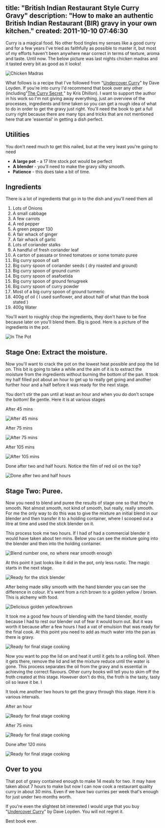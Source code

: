 title: "British Indian Restaurant Style Curry Gravy"
description: "How to make an authentic British Indian Restaurant (BIR) gravy in your own kitchen."
created: 2011-10-10 07:46:30
---

Curry is a magical food. No other food tingles my senses like a good curry and for a few years I've tried as faithfully as possible to master it, but most of my efforts haven't been anywhere near correct in terms of texture, aroma and taste. Until now. The below picture was last nights chicken madras and it tasted every bit as good as it looks!

![Chicken Madras](http://media.jamiecurle.com/uploads/2011/10/10/blogimage/IMG_2430.850x600.JPG)

What follows is a recipe that I've followed from "[Undercover Curry][3]" by Dave Loyden. If you're into curry I'd recommend that book over any other (including"[The Curry Secret ][2]" by Kris Dhillon).  I want to support the author in his work so I'm not giving away everything, just an overview of the processes, ingredients and time taken so you can get a rough idea of what to do in order to get the gravy just right. You'll need the book to get a full curry right because there are many tips and tricks that are not mentioned here that are 'essential' in getting a dish perfect.

## Utilities

You don't need much to get this nailed, but at the very least you're going to need

* **A large pot** - a 17 litre stock pot would be perfect
* **A blender** - you'll need to make the gravy silky smooth.
* **Patience** - this does take a bit of time.

## Ingredients

There is a lot of ingredients that go in to the dish and you'll need them all

1. Lots of Onions  
2. A small cabbage
3. A few carrots
4. A red pepper
5. A green pepper 130
6. A fair whack of ginger
7. A fair whack of garlic
8. Lots of coriander stalks
9. A handful of fresh coriander leaf
10. A carton of passata or tinned tomatoes or some tomato puree
11. Big curry spoon of salt
12. Big curry spoon of coriander seeds ( dry roasted and ground)
13. Big curry spoon of ground cumin
14. Big curry spoon of asafoetida
15. Big curry spoon of ground fenugreek 
15. Big curry spoon of curry powder
16. Most of a big curry spoon of ground turmeric
17. 400g of oil ( I used sunflower, and about half of what than the book stated ) 
18. 400g Water

You'll want to roughly chop the ingredients, they don't have to be fine because later on you'll blend them. Big is good. Here is a picture of the ingredients in the pot.

![In The Pot](http://media.jamiecurle.com/uploads/2011/10/10/blogimage/IMG_2417.850x600.JPG)

## Stage One: Extract the moisture.

Now you'll want to crack the pot on the lowest heat possible and pop the lid on. This bit is going to take a while and the aim of it is to extract the moisture from the ingredients without burning the bottom of the pan.  It took my half filled pot about an hour to get up to really get going and another further hour and a half before it was ready for the next stage.

You don't stir the pan until at least an hour and when you do don't scrape the bottom! Be gentle. Here it is at various stages

After 45 mins

![After 45 mins](http://media.jamiecurle.com/uploads/2011/10/10/blogimage/IMG_2418.850x600.JPG)

After 75 mins

![After 75 mins](http://media.jamiecurle.com/uploads/2011/10/10/blogimage/IMG_2419.850x600.JPG)

After 105 mins

![After 105 mins](http://media.jamiecurle.com/uploads/2011/10/10/blogimage/IMG_2420.850x600.JPG)

Done after two and half hours. Notice the film of red oil on the top? 

![Done after two and half hours](http://media.jamiecurle.com/uploads/2011/10/10/blogimage/IMG_2421.850x600.JPG)


## Stage Two: Puree.

Now you need to blend and puree the results of stage one so that they're smooth. Not almost smooth, not kind of smooth, but really, really smooth. For me the only way to do this was to give the mixture an initial blend in our blender and then transfer it to a holding container, where I scooped out a litre at time and used the stick blender on it.

This process took me two hours. If I had of had a commercial blender it would have taken about ten mins. Below you can see the mixture going into the blender and then into the holding container.

![Blend number one, no where near smooth enough](http://media.jamiecurle.com/uploads/2011/10/10/blogimage/IMG_2422.850x600.JPG)

At this point it just looks like it did in the pot, only less rustic. The magic starts in the next stage.

![Ready for the stick blender](http://media.jamiecurle.com/uploads/2011/10/10/blogimage/IMG_2423.850x600.JPG)

After being made silky smooth with the hand blender you can see the difference in colour. It's went from a rich brown to a golden yellow / brown. This is alchemy with food.

![Delicious golden yellow/brown](http://media.jamiecurle.com/uploads/2011/10/10/blogimage/IMG_2424.850x600.JPG)

It took me a good few hours of blending with the hand blender, mostly because I had to rest our blender out of fear it would burn out. But it was worth it because after a few hours I had a vat of emulsion that was ready for the final cook. At this point you need to add as much water into the pan as there is gravy.

![Ready for final stage cooking](http://media.jamiecurle.com/uploads/2011/10/10/blogimage/IMG_2425.850x600.JPG)

Now you want to pop the lid on and heat it until it gets to a rolling boil. When it gets there, remove the lid and let the mixture reduce until the water is gone. This process separates the oil from the gravy and is essential in achieving the correct flavours.  Other curry books will tell you to skim off the froth created at this stage. However don't do this, the froth is the tasty, tasty oil so leave it be. I

It took me another two hours to get the gravy through this stage. Here it is various intervals.

After an hour

![Ready for final stage cooking](http://media.jamiecurle.com/uploads/2011/10/10/blogimage/IMG_2426.850x600.JPG)

After 75 mins


![Ready for final stage cooking](http://media.jamiecurle.com/uploads/2011/10/10/blogimage/IMG_2427.850x600.JPG)

Done after 120 mins

![Ready for final stage cooking](http://media.jamiecurle.com/uploads/2011/10/10/blogimage/IMG_2429.850x600.JPG)


## Over to you

That pot of gravy contained enough to make 14 meals for two. It may have taken about 7 hours to make but now I can now cook a restaurant quality curry in about 30 mins. Even if we have two curries per week that's enough for just under two months worth. 

If you're even the slightest bit interested I would urge that you buy "[Undercover Curry][3]" by Dave Loyden. You will not regret it.

Best book ever.

[2]: http://www.amazon.co.uk/dp/0716021919/
[3]: http://www.amazon.co.uk/Undercover-Curry-Insiders-British-Restaurant/dp/0956525709/

